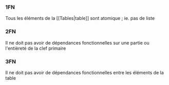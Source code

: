 ### 1FN
Tous les éléments de la [[Tables|table]] sont atomique ; ie. pas de liste

### 2FN
Il ne doit pas avoir de dépendances fonctionnelles sur une partie ou l'entièreté de la clef primaire

### 3FN
Il ne doit pas avoir de dépendances fonctionnelles entre les éléments de la table